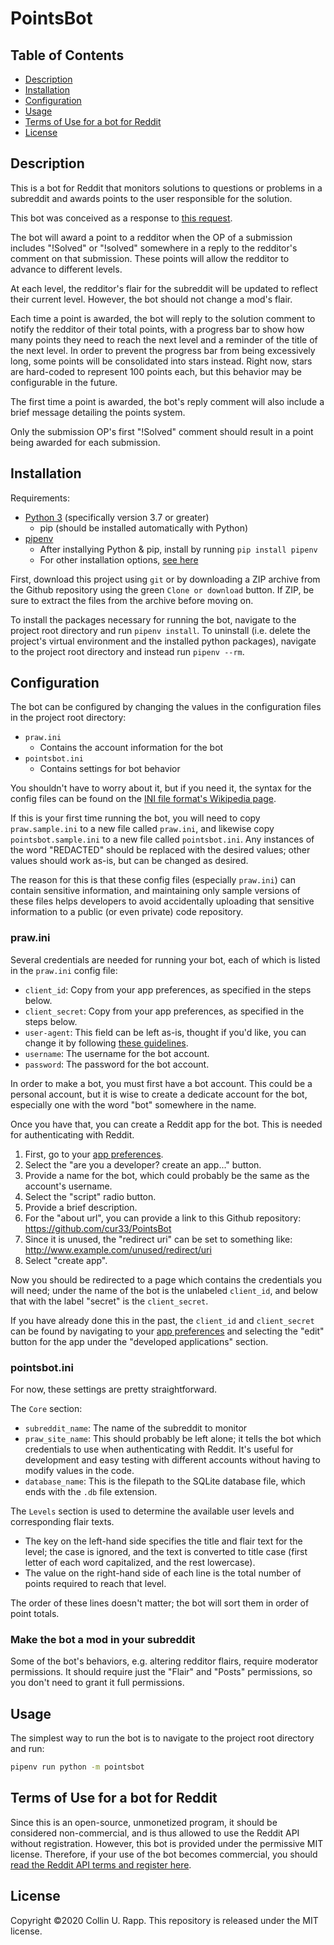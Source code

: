 # PointsBot

## Table of Contents

* [Description](#description)
* [Installation](#installation)
* [Configuration](#configuration)
* [Usage](#usage)
* [Terms of Use for a bot for Reddit](#terms-of-use-for-a-bot-for-reddit)
* [License](#license)

## Description

This is a bot for Reddit that monitors solutions to questions or problems in a
subreddit and awards points to the user responsible for the solution.

This bot was conceived as a response to
[this request](https://www.reddit.com/r/RequestABot/comments/emdeim/expert_level_bot_coding/).

The bot will award a point to a redditor when the OP of a submission includes
"!Solved" or "!solved" somewhere in a reply to the redditor's comment on that
submission.  These points will allow the redditor to advance to different
levels.

At each level, the redditor's flair for the subreddit will be updated to reflect
their current level. However, the bot should not change a mod's flair.

Each time a point is awarded, the bot will reply to the solution comment to
notify the redditor of their total points, with a progress bar to show how many
points they need to reach the next level and a reminder of the title of the next
level.
In order to prevent the progress bar from being excessively long, some points
will be consolidated into stars instead. Right now, stars are hard-coded to
represent 100 points each, but this behavior may be configurable in the future.

The first time a point is awarded, the bot's reply comment will also include a
brief message detailing the points system.

Only the submission OP's first "!Solved" comment should result in a point being
awarded for each submission.

## Installation

Requirements:

* [Python 3](https://www.python.org/downloads/) (specifically version 3.7 or greater)
    * pip (should be installed automatically with Python)
* [pipenv](https://pipenv.readthedocs.io/en/latest/)
    * After installying Python & pip, install by running `pip install pipenv`
    * For other installation options,
        [see here](https://pipenv.readthedocs.io/en/latest/install/#installing-pipenv)

First, download this project using `git` or by downloading a ZIP archive from
the Github repository using the green `Clone or download` button. If ZIP, be
sure to extract the files from the archive before moving on.

To install the packages necessary for running the bot, navigate to the project
root directory and run `pipenv install`.
To uninstall (i.e. delete the project's virtual environment and the installed
python packages), navigate to the project root directory and instead run
`pipenv --rm`.

## Configuration

The bot can be configured by changing the values in the configuration files in
the project root directory:

* `praw.ini`
    - Contains the account information for the bot
* `pointsbot.ini`
    - Contains settings for bot behavior

You shouldn't have to worry about it, but if you need it, the syntax for the
config files can be found on the
[INI file format's Wikipedia page](https://en.wikipedia.org/wiki/INI_file).

If this is your first time running the bot, you will need to copy
`praw.sample.ini` to a new file called `praw.ini`, and likewise copy
`pointsbot.sample.ini` to a new file called `pointsbot.ini`. Any instances of
the word "REDACTED" should be replaced with the desired values; other values
should work as-is, but can be changed as desired.

The reason for this is that these config files (especially `praw.ini`) can
contain sensitive information, and maintaining only sample versions of these
files helps developers to avoid accidentally uploading that sensitive
information to a public (or even private) code repository.

### praw.ini

Several credentials are needed for running your bot, each of which is listed in
the `praw.ini` config file:

* `client_id`: Copy from your app preferences, as specified in the steps below.
* `client_secret`: Copy from your app preferences, as specified in the steps
    below.
* `user-agent`: This field can be left as-is, thought if you'd like, you can
    change it by following
    [these guidelines](https://github.com/reddit-archive/reddit/wiki/API).
* `username`: The username for the bot account.
* `password`: The password for the bot account.

In order to make a bot, you must first have a bot account. This could be a
personal account, but it is wise to create a dedicate account for the bot,
especially one with the word "bot" somewhere in the name.

Once you have that, you can create a Reddit app for the bot. This is needed for
authenticating with Reddit.

1. First, go to your [app preferences](https://www.reddit.com/prefs/apps).
2. Select the "are you a developer? create an app..." button.
3. Provide a name for the bot, which could probably be the same as the account's
   username.
4. Select the "script" radio button.
5. Provide a brief description.
6. For the "about url", you can provide a link to this Github repository:
    https://github.com/cur33/PointsBot
7. Since it is unused, the "redirect uri" can be set to something like:
    http://www.example.com/unused/redirect/uri
8. Select "create app".

Now you should be redirected to a page which contains the credentials you will
need; under the name of the bot is the unlabeled `client_id`, and below that
with the label "secret" is the `client_secret`.

If you have already done this in the past, the `client_id` and `client_secret`
can be found by navigating to your
[app preferences](https://www.reddit.com/prefs/apps) and selecting the "edit"
button for the app under the "developed applications" section.

### pointsbot.ini

For now, these settings are pretty straightforward.

The `Core` section:

* `subreddit_name`: The name of the subreddit to monitor
* `praw_site_name`: This should probably be left alone; it tells the bot which
    credentials to use when authenticating with Reddit. It's useful for
    development and easy testing with different accounts without having to
    modify values in the code.
* `database_name`: This is the filepath to the SQLite database file, which ends
    with the `.db` file extension.

The `Levels` section is used to determine the available user levels and
corresponding flair texts.

* The key on the left-hand side specifies the title and flair text for the
    level; the case is ignored, and the text is converted to title case (first
    letter of each word capitalized, and the rest lowercase).
* The value on the right-hand side of each line is the total number of points
    required to reach that level.

The order of these lines doesn't matter; the bot will sort them in order of
point totals.

### Make the bot a mod in your subreddit

Some of the bot's behaviors, e.g. altering redditor flairs, require moderator
permissions. It should require just the "Flair" and "Posts" permissions, so you
don't need to grant it full permissions.

## Usage

The simplest way to run the bot is to navigate to the project root directory and
run:

```bash
pipenv run python -m pointsbot
```

## Terms of Use for a bot for Reddit

Since this is an open-source, unmonetized program, it should be considered
non-commercial, and is thus allowed to use the Reddit API without registration.
However, this bot is provided under the permissive MIT license. Therefore, if
your use of the bot becomes commercial, you should
[read the Reddit API terms and register here](https://www.reddit.com/wiki/api).

## License

Copyright &copy;2020 Collin U. Rapp. This repository is released under the MIT
license.
